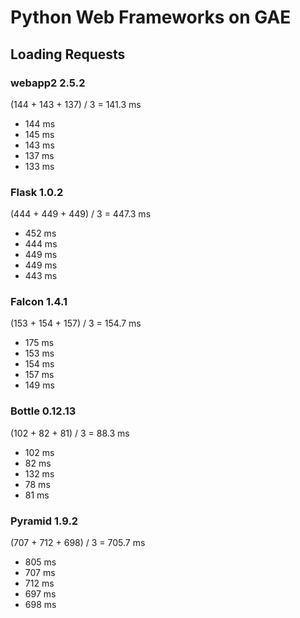 # Python Web Frameworks on GAE

## Loading Requests

### webapp2 2.5.2

(144 + 143 + 137) / 3 = 141.3 ms

- 144 ms
- 145 ms
- 143 ms
- 137 ms
- 133 ms

### Flask 1.0.2

(444 + 449 + 449) / 3 = 447.3 ms

- 452 ms
- 444 ms
- 449 ms
- 449 ms
- 443 ms

### Falcon 1.4.1

(153 + 154 + 157) / 3 = 154.7 ms

- 175 ms
- 153 ms
- 154 ms
- 157 ms
- 149 ms

### Bottle 0.12.13

(102 + 82 + 81) / 3 = 88.3 ms

- 102 ms
- 82 ms
- 132 ms
- 78 ms
- 81 ms

### Pyramid 1.9.2

(707 + 712 + 698) / 3 = 705.7 ms

- 805 ms
- 707 ms
- 712 ms
- 697 ms
- 698 ms
